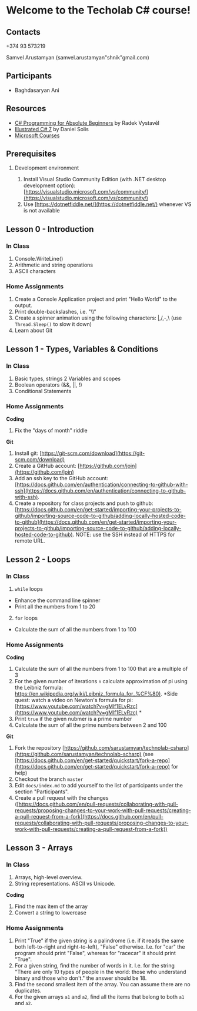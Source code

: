 # Welcome to the Techolab C# course!

## Contacts

+374 93 573219

Samvel Arustamyan (samvel.arustamyan"shnik"gmail.com)

## Participants

* Baghdasaryan Ani

## Resources 

* [C# Programming for Absolute Beginners](https://www.goodreads.com/book/show/58230269-c-programming-for-absolute-beginners) by Radek Vystavěl
* [Illustrated C# 7](https://www.goodreads.com/book/show/36902257-illustrated-c-7) by Daniel Solis
* [Microsoft Courses](https://dotnet.microsoft.com/en-us/learn/csharp)

## Prerequisites

1. Development environment

   1. Install Visual Studio Community Edition (with .NET desktop development option): [https://visualstudio.microsoft.com/vs/community/](https://visualstudio.microsoft.com/vs/community/)
   2. Use [https://dotnetfiddle.net/](https://dotnetfiddle.net/) whenever VS is not available
   
## Lesson 0 - Introduction

### In Class

1. Console.WriteLine()
2. Arithmetic and string operations
3. ASCII characters

### Home Assignments

1. Create a Console Application project and print "Hello World" to the output.
2. Print double-backslashes, i.e. "\\\\" 
3. Create a spinner animation using the following characters: \|,/,-,\ (use `Thread.Sleep()` to slow it down)
4. Learn about Git

## Lesson 1 - Types, Variables & Conditions

### In Class

1. Basic types, strings 
2  Variables and scopes
3. Boolean operators (&&, \|\|, !)
4. Conditional Statements

### Home Assignments

**Coding**

1. Fix the "days of month" riddle

**Git**

1. Install git: [https://git-scm.com/download](https://git-scm.com/download)
2. Create a GitHub account: [https://github.com/join](https://github.com/join)
3. Add an ssh key to the GitHub account: [https://docs.github.com/en/authentication/connecting-to-github-with-ssh](https://docs.github.com/en/authentication/connecting-to-github-with-ssh).
4. Create a repository for class projects and push to github: [https://docs.github.com/en/get-started/importing-your-projects-to-github/importing-source-code-to-github/adding-locally-hosted-code-to-github](https://docs.github.com/en/get-started/importing-your-projects-to-github/importing-source-code-to-github/adding-locally-hosted-code-to-github). NOTE: use the SSH instead of HTTPS for remote URL.

## Lesson 2 - Loops

### In Class

1. `while` loops
  * Enhance the command line spinner
  * Print all the numbers from 1 to 20
2. `for` loops
  * Calculate the sum of all the numbers from 1 to 100
  
### Home Assignments

**Coding**

1. Calculate the sum of all the numbers from 1 to 100 that are a multiple of 3
2. For the given number of iterations `n` calculate approximation of pi using the Leibniz formula: [https://en.wikipedia.org/wiki/Leibniz_formula_for_%CF%80)](https://en.wikipedia.org/wiki/Leibniz_formula_for_%CF%80). *Side quest: watch a video on Newton's formula for pi: [https://www.youtube.com/watch?v=gMlf1ELvRzc](https://www.youtube.com/watch?v=gMlf1ELvRzc) *
3. Print `true` if the given nubmer is a prime number
4. Calculate the sum of all the prime numbers between 2 and 100 

**Git**

1. Fork the repository [https://github.com/sarustamyan/technolab-csharp](https://github.com/sarustamyan/technolab-scharp) (see [https://docs.github.com/en/get-started/quickstart/fork-a-repo](https://docs.github.com/en/get-started/quickstart/fork-a-repo) for help)
2. Checkout the branch `master`
3. Edit `docs/index.md` to add yourself to the list of participants under the section "Participants".	
4. Create a pull request with the changes ([https://docs.github.com/en/pull-requests/collaborating-with-pull-requests/proposing-changes-to-your-work-with-pull-requests/creating-a-pull-request-from-a-fork](https://docs.github.com/en/pull-requests/collaborating-with-pull-requests/proposing-changes-to-your-work-with-pull-requests/creating-a-pull-request-from-a-fork))

## Lesson 3 - Arrays

### In Class

1. Arrays, high-level overview.
2. String representations. ASCII vs Unicode.

**Coding**

1. Find the max item of the array
2. Convert a string to lowercase

### Home Assignments

1. Print "True" if the given string is a palindrome (i.e. if it reads the same both left-to-right and right-to-left), "False" otherwise. I.e. for "car" the program should print "False", whereas for "racecar" it should print "True".
2. For a given string, find the number of words in it. I.e. for the string "There are only 10 types of people in the world: those who understand binary and those who don't." the answer should be 18. 
3. Find the second smallest item of the array. You can assume there are no duplicates.
4. For the given arrays `a1` and `a2`, find all the items that belong to both `a1` and `a2`.
